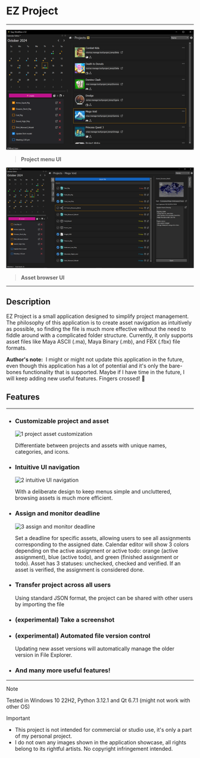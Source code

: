 # EZ Project
---

![Project_Menu_UI](/docs/Project_Menu_UI.PNG)
> **Project menu UI**

![Asset_Browser_UI](/docs/Asset_Browser_UI.PNG)
> **Asset browser UI**

---

## Description

EZ Project is a small application designed to simplify project management. The philosophy of this application is to create asset navigation as intuitively as possible, so finding the file is much more effective without the need to fiddle around with a complicated folder structure. Currently, it only supports asset files like Maya ASCII (.ma), Maya Binary (.mb), and FBX (.fbx) file formats.

**Author's note:** 
I might or might not update this application in the future, even though this application has a lot of potential and it's only the bare-bones functionality that is supported. Maybe if I have time in the future, I will keep adding new useful features. Fingers crossed! 🤞

## Features
---
- ### Customizable project and asset
  ![1 project asset customization](https://github.com/user-attachments/assets/05e24a2a-7eaa-4a8e-b42a-05af0f433713)

    Differentiate between projects and assets with unique names, categories, and icons.

- ### Intuitive UI navigation
  ![2 intuitive UI navigation](https://github.com/user-attachments/assets/8f945b54-db8b-4f91-825a-ee19c67b0d02)

    With a deliberate design to keep menus simple and uncluttered, browsing assets is much more efficient.

- ### Assign and monitor deadline
  ![3 assign and monitor deadline](https://github.com/user-attachments/assets/2e3be755-3db3-4036-910c-06984dedcca1)

    Set a deadline for specific assets, allowing users to see all assignments corresponding to the assigned date.
    Calendar editor will show 3 colors depending on the active assignment or active todo: orange (active assignment), blue (active todo), and green (finished assignment or todo). 
    Asset has 3 statuses: unchecked, checked and verified. If an asset is verified, the assignment is considered done.

- ### Transfer project across all users

    Using standard JSON format, the project can be shared with other users by importing the file

- ### (experimental) Take a screenshot

- ### (experimental) Automated file version control

    Updating new asset versions will automatically manage the older version in File Explorer.

- ### And many more useful features!

---

> [!NOTE]  
> Tested in Windows 10 22H2, Python 3.12.1 and Qt 6.7.1 (might not work with other OS)

> [!IMPORTANT]  
> - This project is not intended for commercial or studio use, it's only a part of my personal project.
> - I do not own any images shown in the application showcase, all rights belong to its rightful artists. No copyright infringement intended.
